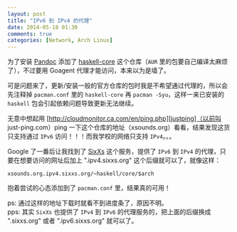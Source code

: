 ```yaml
---
layout: post
title: "IPv6 到 IPv4 的代理"
date: 2014-05-18 01:30
comments: true
categories: [Network, Arch Linux]
---
```


为了安装 [Pandoc][pandoc] 添加了 [haskell-core][repo] 这个仓库（`AUR` 里的包要自己编译太麻烦了），不过要用 Goagent 代理才能访问，本来以为是墙了。   

可是问题来了，更新/安装一般的官方仓库的包时我是不希望通过代理的，所以会先注释掉 `pacman.conf` 里的 `haskell-core` 再 `pacman -Syu`，这样一来已安装的 `haskell` 包会引起依赖问题导致更新无法继续。   

无意中想起用 [http://cloudmonitor.ca.com/en/ping.php][justping]（以前叫 just-ping.com）ping 一下这个仓库的地址（xsounds.org）看看，结果发现这货只支持通过 `IPv6` 访问！！！而我学校的网络只支持 `IPv4`。。。   

Google 了一番后让我找到了 [SixXs][sixxs] 这个服务，提供了 `IPv6` 到 `IPv4` 的代理，只要在想要访问的网址后加上 ".ipv4.sixxs.org" 这个后缀就可以了，就像这样：
```
xsounds.org.ipv4.sixxs.org/~haskell/core/$arch
```
抱着尝试的心态添加到了 `pacman.conf` 里，结果真的可用！   

ps: 通过这样的地址下载时就看不到进度条了，原因不明。   
pps: 其实 `SixXs` 也提供了 `IPv4` 到 `IPv6` 的代理服务的，把上面的后缀换成 ".sixxs.org" 或者 ".ipv6.sixxs.org" 就可以了。



[pandoc]: http://johnmacfarlane.net/pandoc/
[repo]: https://wiki.archlinux.org/index.php/Unofficial_user_repositories#haskell-core
[justping]: http://cloudmonitor.ca.com/en/ping.php
[sixxs]: https://www.sixxs.net/tools/gateway/
